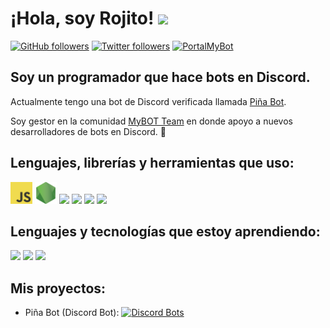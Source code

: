 # ¡Hola, soy Rojito! <img src="https://media.giphy.com/media/hvRJCLFzcasrR4ia7z/giphy.gif" width="25px">
[![GitHub followers](https://img.shields.io/github/followers/MrRojito-Dev?label=Follow&style=social)](https://github.com/MrRojito-Dev)
[![Twitter followers](https://img.shields.io/twitter/follow/MrRojito_?label=Follow&style=social)](https://twitter.com/MrRojito_)
[![PortalMyBot](https://img.shields.io/badge/Follow-MyBOT%20Team-blue?style=social)](https://mybo.me/rojito)

## Soy un programador que hace bots en Discord.
Actualmente tengo una bot de Discord verificada llamada [Piña Bot](https://top.gg/bot/744386070552117278).

Soy gestor en la comunidad [MyBOT Team](https://discord.gg/g6ssSmK) en donde apoyo a nuevos desarrolladores de bots en Discord. 🎈

## Lenguajes, librerías y herramientas que uso:
<code><img height="35" src="https://raw.githubusercontent.com/github/explore/80688e429a7d4ef2fca1e82350fe8e3517d3494d/topics/javascript/javascript.png"></code>
<code><img height="35" src="https://raw.githubusercontent.com/github/explore/80688e429a7d4ef2fca1e82350fe8e3517d3494d/topics/nodejs/nodejs.png"></code>
<code><img height="35" src="https://blog.almin.dev/static/media/logo.1787600a.png"></code>
<code><img height="35" src="https://img.icons8.com/color/480/mongodb.png"></code>
<code><img height="35" src="https://cdn.worldvectorlogo.com/logos/npm-2.svg"></code>
<code><img height="35" src="https://cdn.worldvectorlogo.com/logos/git-icon.svg"></code>

## Lenguajes y tecnologías que estoy aprendiendo:
<code><img height="35" src="https://image.flaticon.com/icons/png/512/1216/1216733.png"></code>
<code><img height="35" src="http://monarchtechnologiesinc.com/assets/images/icons/technologies/logo-css3.png"></code>
<code><img height="35" src="https://jesuswisord.github.io/cd7bb6bec60f6799aa174b4e07b92ea4.png"></code>

## Mis proyectos:
* Piña Bot (Discord Bot):
[![Discord Bots](https://top.gg/api/widget/744386070552117278.svg)](https://top.gg/bot/744386070552117278)
